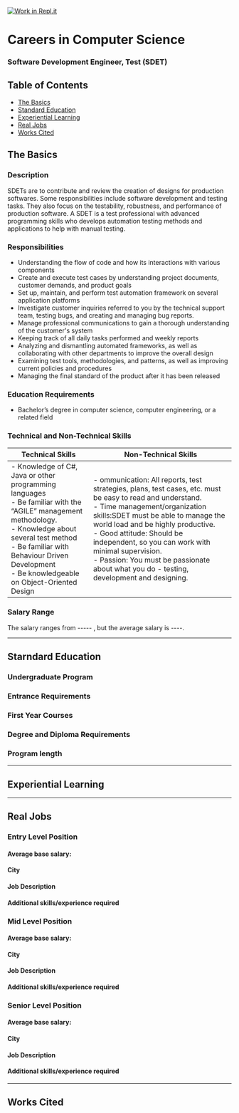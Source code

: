 [![Work in Repl.it](https://classroom.github.com/assets/work-in-replit-14baed9a392b3a25080506f3b7b6d57f295ec2978f6f33ec97e36a161684cbe9.svg)](https://classroom.github.com/online_ide?assignment_repo_id=4658959&assignment_repo_type=AssignmentRepo)
# Careers in Computer Science
### Software Development Engineer, Test (SDET)
## Table of Contents
* [The Basics](#TheBasics) <br>
* [Standard Education](#1.2) <br>
* [Experiential Learning](#1.3) <br>
* [Real Jobs](#1.4) <br>
* [Works Cited](#WorksCited) <br>

## The Basics
### Description
SDETs are to contribute and review the creation of designs for production softwares. Some responsibilities include software development and testing tasks. They also focus on the testability, robustness, and performance of production software. A SDET is a test professional with advanced programming skills who develops automation testing methods and applications to help with manual testing. 
### Responsibilities 
* Understanding the flow of code and how its interactions with various components
* Create and execute test cases by understanding project documents, customer demands, and product goals
* Set up, maintain, and perform test automation framework on several application platforms
* Investigate customer inquiries referred to you by the technical support team, testing bugs, and creating and managing bug reports.
* Manage professional communications to gain a thorough understanding of the customer's system
* Keeping track of all daily tasks performed and weekly reports
* Analyzing and dismantling automated frameworks, as well as collaborating with other departments to improve the overall design
* Examining test tools, methodologies, and patterns, as well as improving current policies and procedures
* Managing the final standard of the product after it has been released

### Education Requirements
* Bachelor’s degree in computer science, computer engineering, or a related field
### Technical and Non-Technical Skills
| Technical Skills | Non-Technical Skills |
| ---------------- | -------------------- |
|- Knowledge of C#, Java or other programming languages <br> - Be familiar with the “AGILE” management methodology. <br> - Knowledge about several test method <br>- Be familiar with Behaviour Driven Development <br> - Be knowledgeable on Object-Oriented Design <br>|- ommunication: All reports, test strategies, plans, test cases, etc. must be easy to read and understand. <br> - Time management/organization skills:SDET must be able to manage the world load and be highly productive. <br> - Good attitude: Should be independent, so you can work with minimal supervision. <br> - Passion: You must be passionate about what you do - testing, development and designing. |



### Salary Range
The salary ranges from ----- , but the average salary is ----.
___

## Starndard Education
### Undergraduate Program
### Entrance Requirements
### First Year Courses
### Degree and Diploma Requirements
### Program length
___

## Experiential Learning

___

## Real Jobs
### Entry Level Position
#### Average base salary: 
#### City
#### Job Description
#### Additional skills/experience required
### Mid Level Position
#### Average base salary: 
#### City
#### Job Description
#### Additional skills/experience required

### Senior Level Position
#### Average base salary: 
#### City
#### Job Description
#### Additional skills/experience required

___

## Works Cited

